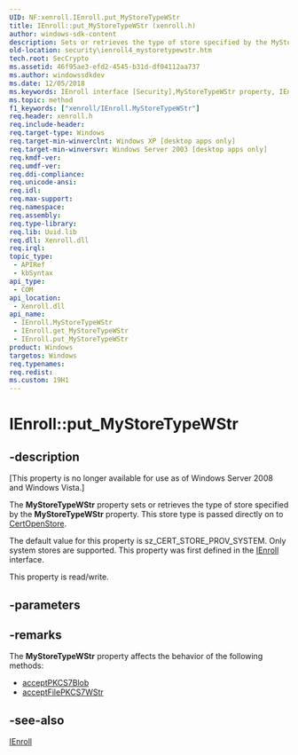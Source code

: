 ```yaml
---
UID: NF:xenroll.IEnroll.put_MyStoreTypeWStr
title: IEnroll::put_MyStoreTypeWStr (xenroll.h)
author: windows-sdk-content
description: Sets or retrieves the type of store specified by the MyStoreTypeWStr property.
old-location: security\ienroll4_mystoretypewstr.htm
tech.root: SecCrypto
ms.assetid: 46f95ae3-efd2-4545-b31d-df04112aa737
ms.author: windowssdkdev
ms.date: 12/05/2018
ms.keywords: IEnroll interface [Security],MyStoreTypeWStr property, IEnroll.MyStoreTypeWStr, IEnroll.put_MyStoreTypeWStr, IEnroll::MyStoreTypeWStr, IEnroll::get_MyStoreTypeWStr, IEnroll::put_MyStoreTypeWStr, MyStoreTypeWStr property [Security], MyStoreTypeWStr property [Security],IEnroll interface, put_MyStoreTypeWStr, security.ienroll4_mystoretypewstr, sz_CERT_STORE_PROV_SYSTEM_W, xenroll/IEnroll::MyStoreTypeWStr, xenroll/IEnroll::get_MyStoreTypeWStr, xenroll/IEnroll::put_MyStoreTypeWStr
ms.topic: method
f1_keywords: ["xenroll/IEnroll.MyStoreTypeWStr"]
req.header: xenroll.h
req.include-header: 
req.target-type: Windows
req.target-min-winverclnt: Windows XP [desktop apps only]
req.target-min-winversvr: Windows Server 2003 [desktop apps only]
req.kmdf-ver: 
req.umdf-ver: 
req.ddi-compliance: 
req.unicode-ansi: 
req.idl: 
req.max-support: 
req.namespace: 
req.assembly: 
req.type-library: 
req.lib: Uuid.lib
req.dll: Xenroll.dll
req.irql: 
topic_type:
 - APIRef
 - kbSyntax
api_type:
 - COM
api_location:
 - Xenroll.dll
api_name:
 - IEnroll.MyStoreTypeWStr
 - IEnroll.get_MyStoreTypeWStr
 - IEnroll.put_MyStoreTypeWStr
product: Windows
targetos: Windows
req.typenames: 
req.redist: 
ms.custom: 19H1
---
```


# IEnroll::put_MyStoreTypeWStr


## -description


<p class="CCE_Message">[This property is no longer available for use as of Windows Server 2008 and Windows Vista.]

The <b>MyStoreTypeWStr</b> property sets or retrieves the type of store  specified by the 
<b>MyStoreTypeWStr</b> property.   This store type is passed directly on to <a href="https://docs.microsoft.com/windows/desktop/api/wincrypt/nf-wincrypt-certopenstore">CertOpenStore</a>.

The default value for this property is sz_CERT_STORE_PROV_SYSTEM. Only system stores are supported. This property was first defined in the <a href="https://docs.microsoft.com/windows/desktop/api/xenroll/nn-xenroll-ienroll">IEnroll</a> interface.

This property is read/write.


## -parameters


## -remarks




The <b>MyStoreTypeWStr</b> property affects the behavior of the following methods:

<ul>
<li>
<a href="https://docs.microsoft.com/windows/desktop/api/xenroll/nf-xenroll-ienroll-acceptpkcs7blob">acceptPKCS7Blob</a>
</li>
<li>
<a href="https://docs.microsoft.com/windows/desktop/api/xenroll/nf-xenroll-ienroll-acceptfilepkcs7wstr">acceptFilePKCS7WStr</a>
</li>
</ul>





## -see-also




<a href="https://docs.microsoft.com/windows/desktop/api/xenroll/nn-xenroll-ienroll4">IEnroll</a>
 

 

